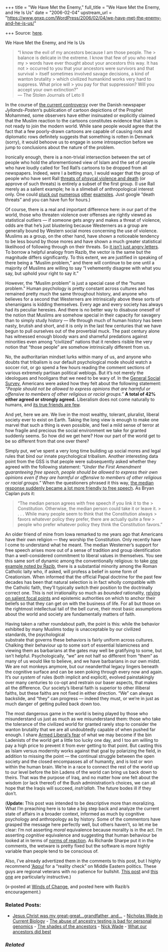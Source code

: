 +++
title = "We Have Met the Enemy,"
full_title = "We Have Met the Enemy, and He Is Us"
date = "2006-02-04"
upstream_url = "https://www.gnxp.com/WordPress/2006/02/04/we-have-met-the-enemy-and-he-is-us/"

+++
Source: [here](https://www.gnxp.com/WordPress/2006/02/04/we-have-met-the-enemy-and-he-is-us/).

We Have Met the Enemy, and He Is Us

  

> “I know the evil of my ancestors because I am those people. The > balance is delicate in the extreme. I know that few of you who read my > words have ever thought about your ancestors this way. It has not > occurred to you that your ancestors were survivors and that survival > itself sometimes involved savage decisions, a kind of wanton brutality > which civilized humankind works very hard to suppress. What price will > you pay for that suppression? Will you accept your own extinction?”  
> — The Stolen Journals of Leto II

In the course of [the current controversy](http://www.windsofchange.net/archives/008042.php) over the Danish newspaper *Jyllands-Posten*‘s publication of cartoon depictions of the Prophet Mohammed, some observers have either insinuated or explicitly claimed that the Muslim reaction to the cartoons constitutes evidence that Islam is not ready to join the modern world. While sane people would agree that the fact that a few poorly-drawn cartoons are capable of causing riots and diplomatic rows definitely suggests that something is rotten in Denmark (sorry), it would behoove us to engage in some introspection before we jump to conclusions about the nature of the problem.

Ironically enough, there is a non-trivial intersection between the set of people who hold the aforementioned view of Islam and the set of people who have loudly called for Ted Rall’s cartoons to be dropped from all newspapers. Indeed, were I a betting man, I would wager that the group of people who have sent Rall [threats of phsycal violence and death](http://www.sfgate.com/cgi-bin/article.cgi?file=/news/archive/2004/05/05/national1752EDT0723.DTL) (or approve of such threats) is entirely a subset of the first group. (I use Rall merely as a salient example; he is a slimeball of anthropological interest only. One could [pluck out](http://www.qando.net/details.aspx?Entry=1059) [numerous](http://news.bbc.co.uk/2/hi/entertainment/2972043.stm) [other](https://msnbc.msn.com/id/5069112/) [examples](http://www.washtimes.com/national/20050330-125345-6451r.htm). Just google “death threats” and you can have fun for hours.)

Of course, there is a real and important difference here: in our part of the world, those who threaten violence over offenses are rightly viewed as statistical outliers — if someone gets angry and makes a threat of violence, odds are that he’s just blustering because Westerners as a group are generally bound by Western social mores concerning the use of violence. Muslims as a group, on the other hand, have shown a noticeable tendency to be less bound by those mores and have shown a much greater statistical likelihood of following through on their threats. So [it isn’t just angry letters](http://www.canada.com/topics/news/world/story.html?id=146ef957-6081-477a-8c6d-39740a4b4a03&k=27640). To borrow a helpful analogy from Razib, the vector is the same but the magnitude differs significantly. To this extent, we are justified in speaking of there being a “Muslim problem,” and there will continue to be one until a majority of Muslims are willing to say “I vehemently disagree with what you say, but uphold your right to say it.”

However, the “Muslim problem” is just a special case of the “human problem.” Human psychology is pretty constant across cultures and has remained pretty much the same throughout history, and anyone who believes for a second that Westerners are intrinsically above these sorts of shenanigans is kidding themselves. Every age and every society has always had its peculiar heresies. And there is no better way to disabuse oneself of the notion that Muslims are somehow special in their capacity for savagery than to simply study history — life through much of human history has been nasty, brutish and short, and it is only in the last few centuries that we have begun to pull ourselves out of the proverbial muck. The past century alone has witnessed enough bloody wars and shameful predations against minorities even among “civilized” nations that it renders risible the very notion that “those people” are somehow intrinsically different from us.

No, the authoritarian mindset lurks within many of us, and anyone who doubts that tribalism is our default psychological mode should watch a soccer riot, or go spend a few hours reading the comment sections of various extremely partisan political weblogs. But it’s not merely the ideologues and hooligans that we need to be wary of. In the [General Social Survey](http://webapp.icpsr.umich.edu/GSS/), Americans were asked how they felt about the following statement: *“People should not be allowed to express opinions that are harmful or offensive to members of other religious or racial groups.”* **A total of 42% either agreed or strongly agreed.** Liberalism does not come naturally to humans, and [its true friends are few](http://www.reviewjournal.com/lvrj_home/2005/Feb-06-Sun-2005/opinion/407864.html).

And yet, here we are. We live in the most wealthy, tolerant, pluralist, liberal society ever to exist on Earth. Taking the long view is enough to make one marvel that such a thing is even possible, and feel a mild sense of terror at how fragile and precious the social environment we take for granted suddenly seems. So how did we get here? How our part of the world get to be so different from that one over there?

Simply put, we’ve spent a very long time building up social mores and legal rules that bind our innate psychological tribalism. Another interesting data point from the GSS is that people were subsequently asked whether they agreed with the following statement: *“Under the First Amendment guaranteeing free speech, people should be allowed to express their own opinions even if they are harmful or offensive to members of other religious or racial groups.”* When the questioners phrased it this way, [the median response suddenly became a lot more friendly to free speech](http://econlog.econlib.org/archives/2005/08/how_constitutio.html). As Bryan Caplan puts it:

> “The median person agrees with free speech if you link it to the > Constitution. Otherwise, the median person could take it or leave it. > . . . While many people seem to think that the Constitution always > favors whatever policy they prefer, there are actually quite a few > people who prefer whatever policy they think the Constitution favors.”

An older friend of mine from Iowa remarked to me years ago that Americans have their own religion — they worship the Constitution. Only recently have I come to understand what he meant. The median Westerner’s support for free speech arises more out of a sense of tradition and group identification than a well-considered commitment to liberal values in themselves. You see this same sort of dynamic among the conventionally religious: to take [one example noted by Razib](https://www.gnxp.com/blog/2006/01/evolution-religion-and-psychology.php), there is a substantial minority among the Roman Catholic laity who, if asked, will profess a belief in some form of Creationism. When informed that the official Papal doctrine for the past few decades has been that natural selection is in fact wholly compatible with the Catholic faith, they’ll typically switch their position to the doctrinally correct one. This is not irrationality so much as *bounded* rationality, [relying on salient focal points](http://conjecturesandrefutations.net/weblog/?p=30) and epistemic authorities on which to anchor their beliefs so that they can get on with the business of life. For all but those on the rightmost intellectual tail of the bell curve, their most basic assumptions about the world and society are fundamentally matters of faith.

Having taken a rather roundabout path, the point is this: while the behavior exhibited by many Muslims today is unacceptable by our civilized standards, the psychological  
substrate that governs these behaviors is fairly uniform across cultures. Chalking their behaviour up to some sort of essential Islamicness and viewing them as barbarians at the gates may well be gratifying to some, but isn’t helpful. Psychologically, “we” are not half so different from “them” as many of us would like to believe, and we have barbarians in our own midst. We are not monkeys anymore, but our neanderthal legacy lingers beneath the cognitive surface and can be seen poking through every now and again. It’s our *system* of rules (both implicit and explicit), evolved painstakingly over many centuries to co-opt and restrain our baser aspects, that makes all the difference. Our society’s liberal faith is superior to other illiberal faiths, but these faiths are not fixed in either direction. “We” can always backslide, and “they” can progress — indeed they must, or we’re in just as much danger of getting pulled back down too.

The most dangerous game in the world is being played by those who misunderstand us just as much as we misunderstand them: those who take the tolerance of the civilized world for granted rarely stop to consider the wanton brutality that we are all undoubtedly capable of when pushed far enough. I share [Armed Liberal’s fear](http://www.windsofchange.net/archives/008042.php#c51) of what we may become if the bin Ladenists of the world get a little too lucky one day, and I too am willing to pay a high price to prevent it from ever getting to that point. But casting this as Islam versus modernity works against that goal by polarizing the field, in addition to missing the point — the continual struggle between the open society and the closed encompasses all of humanity, and is lost or won within the human brain. We’re in a race to connect the rest of the world up to our level before the bin Ladens of the world can bring us back down to theirs. That was the purpose of Iraq, and no matter how one felt about the wisdom (or lack thereof) of the Bush administration’s choices, we can all hope that the Iraqis will succeed, *insh’allah*. The future bodes ill if they don’t.

(**Update:** This post was intended to be descriptive more than moralizing. What I’m preaching here is to take a big step back and analyze the current state of affairs in a broader context, informed as much by cognitive psychology and anthropology as by history. Some of the commentors have grasped the message here perfectly well, but others haven’t, so let me be clear: I’m not asserting *moral* equivalence because morality is in the act. I’m asserting *cognitive* equivalence and suggesting that human behaviour be looked at in terms of [norms of reaction](https://en.wikipedia.org/wiki/Norms_of_reaction). As Richarde Sharpe put it in the comments, the wetware is pretty fixed but the software is more highly variable than people tend to be conscious of.

Also, I’ve already advertized them in the comments to this post, but I highly recommend [‘Aqoul](http://www.aqoul.com/) for a “reality check” on Middle Eastern politics. These guys are regional veterans with no patience for bullshit. [This post](http://www.aqoul.com/archives/2006/02/cartoon_outrage_1.php) and [this one](http://www.aqoul.com/archives/2006/02/why_do_the_syri.php) are particularly instructive.)

(x-posted at [Winds of Change](http://www.windsofchange.net/archives/008045.php), and posted here with Razib’s encouragement.)

### Related Posts:

- [Jesus Christ was my great-great...grandfather,
  and…](https://www.gnxp.com/WordPress/2006/03/17/jesus-christ-was-my-great-great-grandfather-and-great-great-uncle-etc/) - [Nicholas Wade in Current
  Biology](https://www.gnxp.com/WordPress/2006/09/18/nicholas-wade-in-current-biology/) - [The abuse of ancestry testing is bad for personal
  genomics](https://www.gnxp.com/WordPress/2013/02/25/the-abuse-of-ancestry-testing-is-bad-for-personal-genomics/) - [The shades of the
  ancestors](https://www.gnxp.com/WordPress/2010/11/01/the-shades-of-the-ancestors/) - [Nick Wade](https://www.gnxp.com/WordPress/2006/01/24/nick-wade/) - [What our ancestors did
  best](https://www.gnxp.com/WordPress/2011/09/05/what-our-ancestors-did-best/)

### *Related*

[](https://www.addtoany.com/add_to/facebook?linkurl=https%3A%2F%2Fwww.gnxp.com%2FWordPress%2F2006%2F02%2F04%2Fwe-have-met-the-enemy-and-he-is-us%2F&linkname=We%20Have%20Met%20the%20Enemy%2C%20and%20He%20Is%20Us "Facebook")[](https://www.addtoany.com/add_to/twitter?linkurl=https%3A%2F%2Fwww.gnxp.com%2FWordPress%2F2006%2F02%2F04%2Fwe-have-met-the-enemy-and-he-is-us%2F&linkname=We%20Have%20Met%20the%20Enemy%2C%20and%20He%20Is%20Us "Twitter")[](https://www.addtoany.com/add_to/email?linkurl=https%3A%2F%2Fwww.gnxp.com%2FWordPress%2F2006%2F02%2F04%2Fwe-have-met-the-enemy-and-he-is-us%2F&linkname=We%20Have%20Met%20the%20Enemy%2C%20and%20He%20Is%20Us "Email")[](https://www.addtoany.com/share)
